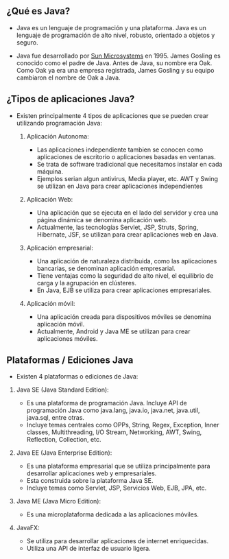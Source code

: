 ## ¿Qué es Java?
- Java es un lenguaje de programación y una plataforma. Java es un lenguaje de programación de alto nivel, robusto, orientado a objetos y seguro.

- Java fue desarrollado por [Sun Microsystems](https://sg.com.mx/revista/56/historia-sun-microsystems) en 1995. James Gosling es conocido como el padre de Java. Antes de Java, su nombre era Oak. Como Oak ya era una empresa registrada, James Gosling y su equipo cambiaron el nombre de Oak a Java.

## ¿Tipos de aplicaciones Java?
- Existen principalmente 4 tipos de aplicaciones que se pueden crear utilizando programación Java:

    1. Aplicación Autonoma: 

        - Las aplicaciones independiente tambien se conocen como aplicaciones de escritorio o aplicaciones basadas en ventanas. 
        - Se trata de software tradicional que necesitamos instalar en cada máquina.
        - Ejemplos serian algun antivirus, Media player, etc. AWT y Swing se utilizan en Java para crear aplicaciones independientes  

    2. Aplicación Web:

        - Una aplicación que se ejecuta en el lado del servidor y crea una página dinámica se denomina aplicación web.
        - Actualmente, las tecnologías Servlet, JSP, Struts, Spring, Hibernate, JSF, se utilizan para crear aplicaciones web en Java.

    3. Aplicación empresarial:
    
        - Una aplicación de naturaleza distribuida, como las aplicaciones bancarias, se denominan aplicación empresarial.
        - Tiene ventajas como la seguridad de alto nivel, el equilibrio de carga y la agrupación en clústeres.
        - En Java, EJB se utiliza para crear aplicaciones empresariales.

    4. Aplicación móvil:

        - Una aplicación creada para dispositivos móviles se denomina aplicación móvil.
        - Actualmente, Android y Java ME se utilizan para crear aplicaciones móviles.

## Plataformas / Ediciones Java

- Existen 4 plataformas o ediciones de Java:

1) Java SE (Java Standard Edition):

    - Es una plataforma de programación Java. Incluye API de programación Java como java.lang, java.io, java.net, java.util, java.sql, entre otras.
    - Incluye temas centrales como OPPs, String, Regex, Exception, Inner classes, Multithreading, I/O Stream, Networking, AWT, Swing, Reflection, Collection, etc.

2) Java EE (Java Enterprise Edition):

    - Es una plataforma empresarial que se utiliza principalmente para desarrollar aplicaciones web y empresariales.
    - Esta construida sobre la plataforma Java SE.
    - Incluye temas como Servlet, JSP, Servicios Web, EJB, JPA, etc.

3) Java ME (Java Micro Edition):

    - Es una microplataforma dedicada a las aplicaciones móviles.

4) JavaFX:

    - Se utiliza para desarrollar aplicaciones de internet enriquecidas. 
    - Utiliza una API de interfaz de usuario ligera.